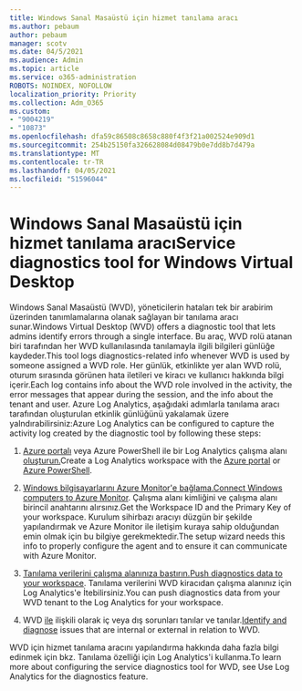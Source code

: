 ```yaml
---
title: Windows Sanal Masaüstü için hizmet tanılama aracı
ms.author: pebaum
author: pebaum
manager: scotv
ms.date: 04/5/2021
ms.audience: Admin
ms.topic: article
ms.service: o365-administration
ROBOTS: NOINDEX, NOFOLLOW
localization_priority: Priority
ms.collection: Adm_O365
ms.custom:
- "9004219"
- "10873"
ms.openlocfilehash: dfa59c86508c8658c880f4f3f21a002524e909d1
ms.sourcegitcommit: 254b25150fa326628084d08479b0e7dd8b7d479a
ms.translationtype: MT
ms.contentlocale: tr-TR
ms.lasthandoff: 04/05/2021
ms.locfileid: "51596044"
---
```

# <a name="service-diagnostics-tool-for-windows-virtual-desktop"></a><span data-ttu-id="6bd3e-102">Windows Sanal Masaüstü için hizmet tanılama aracı</span><span class="sxs-lookup"><span data-stu-id="6bd3e-102">Service diagnostics tool for Windows Virtual Desktop</span></span>

<span data-ttu-id="6bd3e-103">Windows Sanal Masaüstü (WVD), yöneticilerin hataları tek bir arabirim üzerinden tanımlamalarına olanak sağlayan bir tanılama aracı sunar.</span><span class="sxs-lookup"><span data-stu-id="6bd3e-103">Windows Virtual Desktop (WVD) offers a diagnostic tool that lets admins identify errors through a single interface.</span></span> <span data-ttu-id="6bd3e-104">Bu araç, WVD rolü atanan biri tarafından her WVD kullanılasında tanılamayla ilgili bilgileri günlüğe kaydeder.</span><span class="sxs-lookup"><span data-stu-id="6bd3e-104">This tool logs diagnostics-related info whenever WVD is used by someone assigned a WVD role.</span></span> <span data-ttu-id="6bd3e-105">Her günlük, etkinlikte yer alan WVD rolü, oturum sırasında görünen hata iletileri ve kiracı ve kullanıcı hakkında bilgi içerir.</span><span class="sxs-lookup"><span data-stu-id="6bd3e-105">Each log contains info about the WVD role involved in the activity, the error messages that appear during the session, and the info about the tenant and user.</span></span> <span data-ttu-id="6bd3e-106">Azure Log Analytics, aşağıdaki adımlarla tanılama aracı tarafından oluşturulan etkinlik günlüğünü yakalamak üzere yalndırabilirsiniz:</span><span class="sxs-lookup"><span data-stu-id="6bd3e-106">Azure Log Analytics can be configured to capture the activity log created by the diagnostic tool by following these steps:</span></span>

1. <span data-ttu-id="6bd3e-107">[Azure portalı](https://go.microsoft.com/fwlink/?linkid=2129500) veya Azure PowerShell ile bir Log Analytics çalışma alanı [oluşturun.](https://go.microsoft.com/fwlink/?linkid=2129501)</span><span class="sxs-lookup"><span data-stu-id="6bd3e-107">Create a Log Analytics workspace with the [Azure portal](https://go.microsoft.com/fwlink/?linkid=2129500) or [Azure PowerShell](https://go.microsoft.com/fwlink/?linkid=2129501).</span></span>

1. <span data-ttu-id="6bd3e-108">[Windows bilgisayarlarını Azure Monitor'e bağlama.](https://go.microsoft.com/fwlink/?linkid=2129913)</span><span class="sxs-lookup"><span data-stu-id="6bd3e-108">[Connect Windows computers to Azure Monitor](https://go.microsoft.com/fwlink/?linkid=2129913).</span></span> <span data-ttu-id="6bd3e-109">Çalışma alanı kimliğini ve çalışma alanı birincil anahtarını alırsınız.</span><span class="sxs-lookup"><span data-stu-id="6bd3e-109">Get the Workspace ID and the Primary Key of your workspace.</span></span> <span data-ttu-id="6bd3e-110">Kurulum sihirbazı aracıyı düzgün bir şekilde yapılandırmak ve Azure Monitor ile iletişim kuraya sahip olduğundan emin olmak için bu bilgiye gerekmektedir.</span><span class="sxs-lookup"><span data-stu-id="6bd3e-110">The setup wizard needs this info to properly configure the agent and to ensure it can communicate with Azure Monitor.</span></span>

1. <span data-ttu-id="6bd3e-111">[Tanılama verilerini çalışma alanınıza bastırın.](https://go.microsoft.com/fwlink/?linkid=2128284)</span><span class="sxs-lookup"><span data-stu-id="6bd3e-111">[Push diagnostics data to your workspace](https://go.microsoft.com/fwlink/?linkid=2128284).</span></span> <span data-ttu-id="6bd3e-112">Tanılama verilerini WVD kiracıdan çalışma alanınız için Log Analytics'e İtebilirsiniz.</span><span class="sxs-lookup"><span data-stu-id="6bd3e-112">You can push diagnostics data from your WVD tenant to the Log Analytics for your workspace.</span></span>

1. <span data-ttu-id="6bd3e-113">WVD [ile](https://docs.microsoft.com/azure/virtual-desktop/diagnostics-role-service#diagnose-issues-with-powershell) ilişkili olarak iç veya dış sorunları tanılar ve tanılar.</span><span class="sxs-lookup"><span data-stu-id="6bd3e-113">[Identify and diagnose](https://docs.microsoft.com/azure/virtual-desktop/diagnostics-role-service#diagnose-issues-with-powershell) issues that are internal or external in relation to WVD.</span></span>

<span data-ttu-id="6bd3e-114">WVD için hizmet tanılama aracını yapılandırma hakkında daha fazla bilgi edinmek için bkz. Tanılama özelliği için Log Analytics'i kullanma.</span><span class="sxs-lookup"><span data-stu-id="6bd3e-114">To learn more about configuring the service diagnostics tool for WVD, see Use Log Analytics for the diagnostics feature.</span></span>
